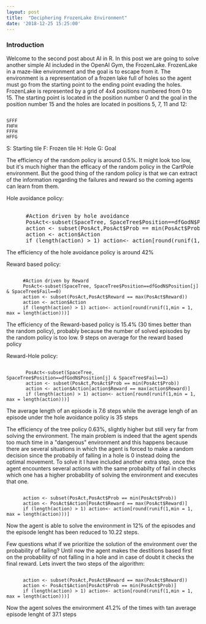 ```yaml
---
layout: post
title:  "Deciphering FrozenLake Environment"
date: '2018-12-25 15:25:00'
---
```


### Introduction
Welcome to the second post about AI in R. In this post we are going to solve another simple AI included in the OpenAI Gym, the FrozenLake. FrozenLake in a maze-like environment and the goal is to escape from it. The environment is a representation of a frozen lake full of holes so the agent must go from the starting point to the ending point evading the holes. FrozenLake is represented by a grid of 4x4 positions numbered from 0 to 15. The starting point is located in the position number 0 and the goal in the position number 15 and the holes are located in positions 5, 7, 11 and 12:
<pre><code>
SFFF
FHFH
FFFH
HFFG</code></pre>
S: Starting tile
F: Frozen tile
H: Hole
G: Goal




The efficiency of the random policy is around 0.5%. It might look too low, but it's much higher than the efficacy of the random policy in the CartPole environment. But the good thing of the random policy is that we can extract of the information regarding the failures and reward so the coming agents can learn from them. 

Hole avoidance policy:
<pre></code>
      #Action driven by hole avoidance
      PosAct<-subset(SpaceTree, SpaceTree$Position==dfGodN$Position[j] & SpaceTree$Fail==1)
      action <- subset(PosAct,PosAct$Prob == min(PosAct$Prob))
      action <- action$Action
      if (length(action) > 1) action<- action[round(runif(1,min = 1, max = length(action)))]</code></pre>

The efficiency of the hole avoidance policy is around 42%      

Reward based policy: 
<pre><code>
      #Action driven by Reward
      PosAct<-subset(SpaceTree, SpaceTree$Position==dfGodN$Position[j] & SpaceTree$Fail==0)
      action <- subset(PosAct,PosAct$Reward == max(PosAct$Reward))
      action <- action$Action
      if (length(action) > 1) action<- action[round(runif(1,min = 1, max = length(action)))]</code></pre>

The efficiency of the Reward-based policy is 15.4% (30 times better than the random policy), probably because the number of solved episodes by the random policy is too low. 9 steps on average for the reward based policy

Reward-Hole policy:

<pre><code>
       PosAct<-subset(SpaceTree, SpaceTree$Position==dfGodN$Position[j] & SpaceTree$Fail==1)
       action <- subset(PosAct,PosAct$Prob == min(PosAct$Prob))
       action <- action$Action[action$Reward == max(action$Reward)]
       if (length(action) > 1) action<- action[round(runif(1,min = 1, max = length(action)))]</code></pre>
       






The average length of an episode is 7.6 steps while the average lengh of an episode under the hole avoidance policy is 35 steps


The efficiency of the tree policy 0.63%, slightly higher but still very far from solving the environment. The main problem is indeed that the agent spends too much time in a "dangerous" environment and this happens because there are several situations in which the agent is forced to make a random decision since the probabily of falling in a hole is 0 instead doing the optimal movement. To solve it I have included another extra step, once the agent encounters several actions with the same probabilty of fail in checks which one has a higher probability of solving the environment and executes that one. 

<pre><code>
      action <- subset(PosAct,PosAct$Prob == min(PosAct$Prob))
      action <- PosAct$Action[PosAct$Reward == max(PosAct$Reward)]
      if (length(action) > 1) action<- action[round(runif(1,min = 1, max = length(action)))] </code></pre>


Now the agent is able to solve the environment in 12% of the episodes and the episode lenght has been reduced to 10.22 steps.

Few questions what if we prioritize the solution of the environment over the probability of failing? Until now the agent makes the destitions based first on the probability of not falling in a hole and in case of doubt it checks the final reward. Lets invert the two steps of the algorithm: 

<pre><code>
      action <- subset(PosAct,PosAct$Reward == max(PosAct$Reward))
      action <- PosAct$Action[PosAct$Prob == min(PosAct$Prob)]
      if (length(action) > 1) action<- action[round(runif(1,min = 1, max = length(action)))]</code></pre>

Now the agent solves the environment 41.2% of the times with tan average episode lenght of 37.1 steps




